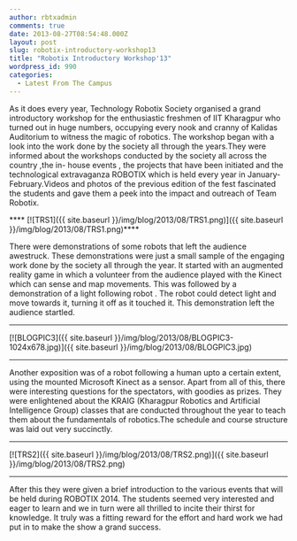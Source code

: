 ```yaml
---
author: rbtxadmin
comments: true
date: 2013-08-27T08:54:48.000Z
layout: post
slug: robotix-introductory-workshop13
title: "Robotix Introductory Workshop'13"
wordpress_id: 990
categories:
  - Latest From The Campus
---
```


As it does every year, Technology Robotix Society organised a grand introductory workshop for the enthusiastic freshmen of IIT Kharagpur who turned out in huge numbers, occupying every nook and cranny of Kalidas Auditorium to witness the magic of robotics. The workshop  began with a look into the work done by the society all through the years.They were informed about the workshops conducted by the society all across the country ,the in- house events , the projects that have been initiated and the technological extravaganza ROBOTIX which is held every year in January-February.Videos and photos of the previous edition of the fest fascinated the students and gave them a peek into the impact and outreach of Team Robotix.

**** [![TRS1]({{ site.baseurl }}/img/blog/2013/08/TRS1.png)]({{ site.baseurl }}/img/blog/2013/08/TRS1.png)****

There were demonstrations of some robots that left the audience awestruck. These demonstrations were just a small sample of the engaging work done by the society all through the year. It started with an augmented reality game in which a volunteer from the audience played with the Kinect which can sense and map movements. This was followed by a demonstration of a light following robot . The robot could detect light and move towards it, turning it off as it touched it. This demonstration left the audience startled.

--------------------------------------------------------------------------------

[![BLOGPIC3]({{ site.baseurl }}/img/blog/2013/08/BLOGPIC3-1024x678.jpg)]({{ site.baseurl }}/img/blog/2013/08/BLOGPIC3.jpg)

--------------------------------------------------------------------------------

Another exposition was of a robot following a human upto a certain extent, using the mounted Microsoft Kinect as a sensor. Apart from all of this, there were interesting questions for the spectators, with goodies as prizes. They were enlightened about the KRAIG (Kharagpur Robotics and Artificial Intelligence Group)  classes that are conducted throughout the year to teach them about the fundamentals of robotics.The schedule and course structure was laid out very succinctly.

--------------------------------------------------------------------------------

[![TRS2]({{ site.baseurl }}/img/blog/2013/08/TRS2.png)]({{ site.baseurl }}/img/blog/2013/08/TRS2.png)

--------------------------------------------------------------------------------

After this they were given a brief introduction to the various events that will be held during ROBOTIX 2014. The students seemed very interested and eager to learn and we in turn were all thrilled to incite their thirst for knowledge. It truly was a fitting reward for the effort and hard work we had put in to make the show a grand success.

